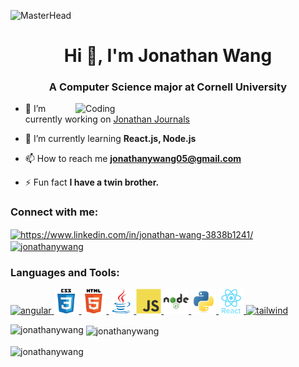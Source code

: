 ![MasterHead](https://email.uplers.com/blog/wp-content/uploads/2020/07/GIF-blog.gif)
<h1 align="center">Hi 👋, I'm Jonathan Wang</h1>
<h3 align="center">A Computer Science major at Cornell University</h3>
<img align="right" alt="Coding" width="400" src="https://theebbtide.com/wp-content/uploads/2021/01/Emmas-new-GIF.gif">

- 🔭 I’m currently working on [Jonathan Journals](https://jonathanjournals.netlify.app/)

- 🌱 I’m currently learning **React.js, Node.js**

- 📫 How to reach me **jonathanywang05@gmail.com**

- ⚡ Fun fact **I have a twin brother.**

<h3 align="left">Connect with me:</h3>
<p align="left">
<a href="https://linkedin.com/in/https://www.linkedin.com/in/jonathan-wang-3838b1241/" target="blank"><img align="center" src="https://raw.githubusercontent.com/rahuldkjain/github-profile-readme-generator/master/src/images/icons/Social/linked-in-alt.svg" alt="https://www.linkedin.com/in/jonathan-wang-3838b1241/" height="30" width="40" /></a>
<a href="https://instagram.com/jonathanywang" target="blank"><img align="center" src="https://raw.githubusercontent.com/rahuldkjain/github-profile-readme-generator/master/src/images/icons/Social/instagram.svg" alt="jonathanywang" height="30" width="40" /></a>
</p>

<h3 align="left">Languages and Tools:</h3>
<p align="left"> <a href="https://angular.io" target="_blank" rel="noreferrer"> <img src="https://angular.io/assets/images/logos/angular/angular.svg" alt="angular" width="40" height="40"/> </a> <a href="https://www.w3schools.com/css/" target="_blank" rel="noreferrer"> <img src="https://raw.githubusercontent.com/devicons/devicon/master/icons/css3/css3-original-wordmark.svg" alt="css3" width="40" height="40"/> </a> <a href="https://www.w3.org/html/" target="_blank" rel="noreferrer"> <img src="https://raw.githubusercontent.com/devicons/devicon/master/icons/html5/html5-original-wordmark.svg" alt="html5" width="40" height="40"/> </a> <a href="https://www.java.com" target="_blank" rel="noreferrer"> <img src="https://raw.githubusercontent.com/devicons/devicon/master/icons/java/java-original.svg" alt="java" width="40" height="40"/> </a> <a href="https://developer.mozilla.org/en-US/docs/Web/JavaScript" target="_blank" rel="noreferrer"> <img src="https://raw.githubusercontent.com/devicons/devicon/master/icons/javascript/javascript-original.svg" alt="javascript" width="40" height="40"/> </a> <a href="https://nodejs.org" target="_blank" rel="noreferrer"> <img src="https://raw.githubusercontent.com/devicons/devicon/master/icons/nodejs/nodejs-original-wordmark.svg" alt="nodejs" width="40" height="40"/> </a> <a href="https://www.python.org" target="_blank" rel="noreferrer"> <img src="https://raw.githubusercontent.com/devicons/devicon/master/icons/python/python-original.svg" alt="python" width="40" height="40"/> </a> <a href="https://reactjs.org/" target="_blank" rel="noreferrer"> <img src="https://raw.githubusercontent.com/devicons/devicon/master/icons/react/react-original-wordmark.svg" alt="react" width="40" height="40"/> </a> <a href="https://tailwindcss.com/" target="_blank" rel="noreferrer"> <img src="https://www.vectorlogo.zone/logos/tailwindcss/tailwindcss-icon.svg" alt="tailwind" width="40" height="40"/> </a> </p>

<p><img align="left" src="https://github-readme-stats.vercel.app/api/top-langs?username=jonathanywang&show_icons=true&locale=en&layout=compact" alt="jonathanywang" /></p>

<p>&nbsp;<img align="center" src="https://github-readme-stats.vercel.app/api?username=jonathanywang&show_icons=true&locale=en" alt="jonathanywang" /></p>

<p><img align="center" src="https://github-readme-streak-stats.herokuapp.com/?user=jonathanywang&" alt="jonathanywang" /></p>
